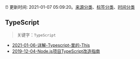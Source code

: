 :alarm_clock: 更新时间: 2021-01-07 05:09:20。[来源分类](../README.md)、[标签分类](../TAGS.md)、[时间分类](../TIMELINE.md)

## TypeScript


> 关键字：`TypeScript`



- [2021-01-06-详解-Typescript-里的-This](https://juejin.im/post/6914853359350448142) 
- [2019-12-04-Node.js项目TypeScript改造指南](https://juejin.im/post/5de4867f51882573135415dd) 